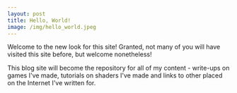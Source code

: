 ```yaml
---
layout: post
title: Hello, World!
image: /img/hello_world.jpeg
---
```


Welcome to the new look for this site! Granted, not many of you will have visited this site before, but welcome nonetheless!

This blog site will become the repository for all of my content - write-ups on games I've made, tutorials on shaders I've made and links to other placed on the Internet I've written for.
